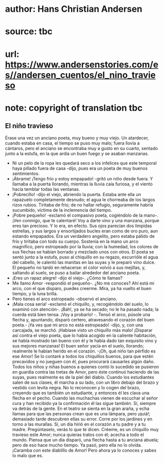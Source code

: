 # author: Hans Christian Andersen
# source: tbc
# url: https://www.andersenstories.com/es//andersen_cuentos/el_nino_travieso
# note: copyright of translation tbc

## El niño travieso 

Érase una vez un anciano poeta, muy bueno y muy viejo. Un atardecer,
cuando estaba en casa, el tiempo se puso muy malo; fuera llovía a
cántaros, pero el anciano se encontraba muy a gusto en su cuarto,
sentado junto a la estufa, en la que ardía un buen fuego y se asaban
manzanas.
- Ni un pelo de la ropa les quedará seco a los infelices que este
temporal haya pillado fuera de casa -dijo, pues era un poeta de muy
buenos sentimientos.
- ¡Ábrame! ¡Tengo frío y estoy empapado! -gritó un niño desde fuera. Y
llamaba a la puerta llorando, mientras la lluvia caía furiosa, y el
viento hacía temblar todas las ventanas.
- ¡Pobrecillo! -dijo el viejo, abriendo la puerta. Estaba ante ella un
rapazuelo completamente desnudo; el agua le chorreaba de los largos
rizos rubios. Tiritaba de frío; de no hallar refugio, seguramente habría
sucumbido, víctima de la inclemencia del tiempo.
- ¡Pobre pequeño! -exclamó el compasivo poeta, cogiéndolo de la mano-.
¡Ven conmigo, que te calentaré! Voy a darte vino y una manzana, porque
eres tan precioso.
Y lo era, en efecto. Sus ojos parecían dos límpidas estrellas, y sus
largos y ensortijados bucles eran como de oro puro, aun estando
empapados. Era un verdadero angelito, pero estaba pálido de frío y
tirítaba con todo su cuerpo. Sostenía en la mano un arco magnifico, pero
estropeado por la lluvia; con la humedad, los colores de sus flechas se
habían borrado y mezclado unos con otros.
El poeta se sentó junto a la estufa, puso al chiquillo en su regazo,
escurrióle el agua del cabello, le calentó las manitas en las suyas y le
preparó vino dulce. El pequeño no tardó en rehacerse: el color volvió a
sus mejillas, y, saltando al suelo, se puso a bailar alrededor del
anciano poeta.
- ¡Eres un rapaz alegre! -dijo el viejo-. ¿Cómo te llamas?
- Me llamo Amor -respondió el pequeño-. ¿No me conoces? Ahí está mi
arco, con el que disparo, puedes creerme. Mira, ya ha vuelto el buen
tiempo, y la luna brilla.
- Pero tienes el arco estropeado -observó el anciano.
- ¡Mala cosa sería! -exclamó el chiquillo, y, recogiéndolo del suelo, lo
examinó con atención-. ¡Bah!, ya se ha secado; no le ha pasado nada; la
cuerda está bien tensa. ¡Voy a probarlo! -. Tensó el arco, púsole una
flecha y, apuntando, disparó certero, atravesando el corazón del buen
poeta.- ¡Ya ves que mi arco no está estropeado! -dijo, y, con una
carcajada, se marchó. ¡Habíase visto un chiquillo más malo! ¡Disparar
así contra el viejo poeta, que lo había acogido en la caliente
habitación, se había mostrado tan bueno con él y le había dado tan
exquisito vino y sus mejores manzanas!
El buen señor yacía en el suelo, llorando; realmente le habían herido en
el corazón.
-¡Oh, qué niño tan pérfido es ese Amor! Se lo contaré a todos los
chiquillos buenos, para que estén precavidos y no jueguen con él, pues
procurará causarles algún daño.
Todos los niños y niñas buenos a quienes contó lo sucedido se pusieron
en guardia contra las tretas de Amor, pero éste continuó haciendo de las
suyas, pues realmente es de la piel del diablo. Cuando los estudiantes
salen de sus clases, él marcha a su lado, con un libro debajo del brazo
y vestido con levita negra. No lo reconocen y lo cogen del brazo,
creyendo que es también un estudiante, y entonces él les clava una
flecha en el pecho. Cuando las muchachas vienen de escuchar al señor
cura y han recibido ya la confirmación él las sigue también. Sí, siempre
va detrás de la gente. En el teatro se sienta en la gran araña, y echa
llamas para que las personas crean que es una lámpara, pero ¡quiá!;
demasiado tarde descubren ellas su error. Corre por los jardines y en
torno a las murallas. Sí, un día hirió en el corazón a tu padre y a tu
madre. Pregúntaselo, verás lo que te dicen. Créeme, es un chiquillo muy
travieso este Amor; nunca quieras tratos con él; acecha a todo el mundo.
Piensa que un día disparó, una flecha hasta a tu anciana abuela; pero de
eso hace mucho tiempo. Ya pasó, pero ella no lo olvida. ¡Caramba con
este diablillo de Amor! Pero ahora ya lo conoces y sabes lo malo que es.

